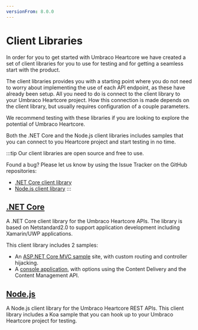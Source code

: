```yaml
---
versionFrom: 8.0.0
---
```


# Client Libraries

In order for you to get started with Umbraco Heartcore we have created a set of client libraries for you to use for testing and for getting a seamless start with the product. 

The client libraries provides you with a starting point where you do not need to worry about implementing the use of each API endpoint, as these have already been setup. All you need to do is connect to the client library to your Umbraco Heartcore project. How this connection is made depends on the client library, but usually requires configuration of a couple parameters.

We recommend testing with these libraries if you are looking to explore the potential of Umbraco Heartcore.

Both the .NET Core and the Node.js client libraries includes samples that you can connect to you Heartcore project and start testing in no time.

:::tip
Our client libraries are open source and free to use.

Found a bug? Please let us know by using the Issue Tracker on the GitHub repositories:
- [.NET Core client library](https://github.com/umbraco/Umbraco.Headless.Client.Net/issues)
- [Node.js client library](https://github.com/umbraco/Umbraco.Headless.Client.NodeJs/issues)
:::

## [.NET Core](Dot-Net-Core)

A .NET Core client library for the Umbraco Heartcore APIs. The library is based on Netstandard2.0 to support application development including Xamarin/UWP applications.

This client library includes 2 samples:

* An [ASP.NET Core MVC sample](Dot-Net-Core/MVC-Sample) site, with custom routing and controller hijacking.
* A [console application](Dot-Net-Core/#console-sample), with options using the Content Delivery and the Content Management API.

## [Node.js](Node-JS)

A Node.js client library for the Umbraco Heartcore REST APIs. This client library includes a Koa sample that you can hook up to your Umbraco Heartcore project for testing.